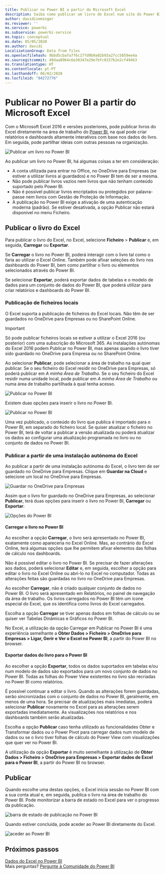 ```yaml
---
title: Publicar no Power BI a partir do Microsoft Excel
description: Saiba como publicar um livro do Excel num site do Power BI.
author: davidiseminger
ms.reviewer: ''
ms.service: powerbi
ms.subservice: powerbi-service
ms.topic: conceptual
ms.date: 05/05/2020
ms.author: davidi
LocalizationGroup: Data from files
ms.openlocfilehash: 9bbd5cbafa7f6c17fd9b9a02b93a27cc5859ee4a
ms.sourcegitcommit: 49daa8964c6e30347e29e7bfc015762e2cf494b3
ms.translationtype: HT
ms.contentlocale: pt-PT
ms.lasthandoff: 06/02/2020
ms.locfileid: "84272776"
---
```

# <a name="publish-to-power-bi-from-microsoft-excel"></a>Publicar no Power BI a partir do Microsoft Excel
Com o Microsoft Excel 2016 e versões posteriores, pode publicar livros do Excel diretamente na área de trabalho do [Power BI](https://powerbi.microsoft.com), na qual pode criar relatórios e dashboards altamente interativos com base nos dados do livro. Em seguida, pode partilhar ideias com outras pessoas na organização.

![Publicar um livro no Power BI](media/service-publish-from-excel/pbi_uploadexport2.png)

Ao publicar um livro no Power BI, há algumas coisas a ter em consideração:

* A conta utilizada para entrar no Office, no OneDrive para Empresas (se estiver a utilizar livros aí guardados) e no Power BI tem de ser a mesma.
* Não pode publicar livros vazios nem livros que não tenham conteúdo suportado pelo Power BI.
* Não é possível publicar livros encriptados ou protegidos por palavra-passe nem livros com Gestão de Proteção de Informação.
* A publicação no Power BI exige a ativação de uma autenticação moderna (padrão). Se estiver desativada, a opção Publicar não estará disponível no menu Ficheiro.

## <a name="publish-your-excel-workbook"></a>Publicar o livro do Excel
Para publicar o livro do Excel, no Excel, selecione **Ficheiro** > **Publicar** e, em seguida, **Carregar** ou **Exportar**.

Se **Carregar** o livro no Power BI, poderá interagir com o livro tal como o faria ao utilizar o Excel Online. Também pode afixar seleções do livro nos dashboards do Power BI, bem como partilhar o livro ou elementos selecionados através do Power BI.

Se selecionar **Exportar**, poderá exportar dados de tabelas e o modelo de dados para um conjunto de dados do Power BI, que poderá utilizar para criar relatórios e dashboards do Power BI.

### <a name="local-file-publishing"></a>Publicação de ficheiros locais
O Excel suporta a publicação de ficheiros do Excel locais. Não têm de ser guardados no OneDrive para Empresas ou no SharePoint Online.

> [!IMPORTANT]
> Só pode publicar ficheiros locais se estiver a utilizar o Excel 2016 (ou posterior) com uma subscrição do Microsoft 365. As instalações autónomas do Excel 2016 podem Publicar no Power BI, mas apenas quando o livro tiver sido guardado no OneDrive para Empresa ou no SharePoint Online.
> 

Ao selecionar **Publicar**, pode selecionar a área de trabalho na qual quer publicar. Se o seu ficheiro do Excel residir no OneDrive para Empresas, só poderá publicar em *A minha Área de Trabalho*. Se o seu ficheiro do Excel residir numa unidade local, pode publicar em *A minha Área de Trabalho* ou numa área de trabalho partilhada à qual tenha acesso.

![Publicar no Power BI](media/service-publish-from-excel/pbi_choose_workspace.png)

Existem duas opções para inserir o livro no Power BI.

![Publicar no Power BI](media/service-publish-from-excel/pbi_uploadexport3.png)

Uma vez publicado, o conteúdo do livro que publica é importado para o Power BI, em separado do ficheiro local. Se quiser atualizar o ficheiro no Power BI, terá de voltar a publicar a versão atualizada ou poderá atualizar os dados ao configurar uma atualização programada no livro ou no conjunto de dados no Power BI.

### <a name="publishing-from-a-standalone-excel-installation"></a>Publicar a partir de uma instalação autónoma do Excel
Ao publicar a partir de uma instalação autónoma do Excel, o livro tem de ser guardado no OneDrive para Empresas. Clique em **Guardar na Cloud** e selecione um local no OneDrive para Empresas.

![Guardar no OneDrive para Empresas](media/service-publish-from-excel/pbi_savetoonedrive2.png)

Assim que o livro for guardado no OneDrive para Empresas, ao selecionar **Publicar**, terá duas opções para inserir o livro no Power BI, **Carregar** ou **Exportar**:

![Opções do Power BI](media/service-publish-from-excel/pbi_uploadexport2.png)

#### <a name="upload-your-workbook-to-power-bi"></a>Carregar o livro no Power BI
Ao escolher a opção **Carregar**, o livro será apresentado no Power BI, exatamente como apareceria no Excel Online. Mas, ao contrário do Excel Online, terá algumas opções que lhe permitem afixar elementos das folhas de cálculo nos dashboards.

Não é possível editar o livro no Power BI. Se precisar de fazer alterações aos dados, poderá selecionar **Editar** e, em seguida, escolher a opção para editar o livro no Excel Online ou abri-lo no Excel no computador. Todas as alterações feitas são guardadas no livro no OneDrive para Empresas.

Ao escolher **Carregar**, não é criado qualquer conjunto de dados no Power BI. O livro será apresentado em Relatórios, no painel de navegação da área de trabalho. Os livros carregados no Power BI têm um ícone especial do Excel, que os identifica como livros do Excel carregados.

Escolha a opção **Carregar** se tiver apenas dados em folhas de cálculo ou se quiser ver Tabelas Dinâmicas e Gráficos no Power BI.

No Excel, a utilização da opção Carregar em Publicar no Power BI é uma experiência semelhante a **Obter Dados > Ficheiro > OneDrive para Empresas > Ligar, Gerir e Ver o Excel no Power BI**, a partir do Power BI no browser.

#### <a name="export-workbook-data-to-power-bi"></a>Exportar dados do livro para o Power BI
Ao escolher a opção **Exportar**, todos os dados suportados em tabelas e/ou num modelo de dados são exportados para um novo conjunto de dados no Power BI. Todas as folhas do Power View existentes no livro são recriadas no Power BI como relatórios.

É possível continuar a editar o livro. Quando as alterações forem guardadas, serão sincronizadas com o conjunto de dados no Power BI, geralmente, em menos de uma hora. Se precisar de atualizações mais imediatas, poderá selecionar **Publicar** novamente no Excel para as alterações serem exportadas imediatamente. As visualizações nos relatórios e nos dashboards também serão atualizadas.

Escolha a opção **Publicar** caso tenha utilizado as funcionalidades Obter e Transformar dados ou o Power Pivot para carregar dados num modelo de dados ou se o livro tiver folhas de cálculo do Power View com visualizações que quer ver no Power BI.

A utilização da opção **Exportar** é muito semelhante à utilização de **Obter Dados > Ficheiro > OneDrive para Empresas > Exportar dados do Excel para o Power BI**, a partir do Power BI no browser.

## <a name="publishing"></a>Publicar
Quando escolhe uma destas opções, o Excel inicia sessão no Power BI com a sua conta atual e, em seguida, publica o livro na área de trabalho do Power BI. Pode monitorizar a barra de estado no Excel para ver o progresso da publicação.

![barra de estado de publicação no Power BI](media/service-publish-from-excel/pbi_publishingstatus.png)

Quando estiver concluída, pode aceder ao Power BI diretamente do Excel.

![aceder ao Power BI](media/service-publish-from-excel/pbi_gotopbi.png)

## <a name="next-steps"></a>Próximos passos
[Dados do Excel no Power BI](service-excel-workbook-files.md)  
Mais perguntas? [Pergunte à Comunidade do Power BI](https://community.powerbi.com/)

